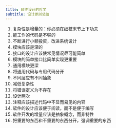 ```yaml
---
title: 软件设计的哲学
subtitle: 设计原则总结
---
```


1. 复杂性是增量的：你必须在细枝末节上下功夫
2. 能工作的代码是不够的
3. 不断进行小额投资，改进系统设计
4. 模块应该是深的
5. 接口的设计应该使常见情况尽可能简单
6. 模块的简单接口比简单实现更重要
7. 通用模块更深
8. 将通用代码与专用代码分开
9. 不同层应有不同抽象
10. 减低复杂性
11. 将错误定义为不存在
12. 设计两次
13. 注释应该描述代码中不显而易见的内容
14. 软件的设计应该便于阅读，而不是便于编写
15. 软件开发的增量应该是抽象概念，而非特性
16. 把重要的东西和不重要的东西分开，强调重要的东西
